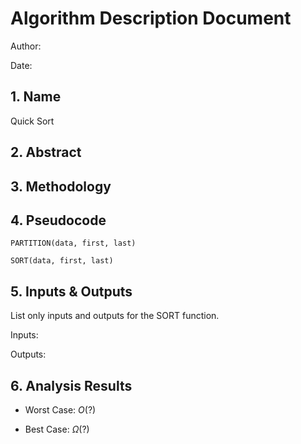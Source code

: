 # Algorithm Description Document

Author: 

Date: 

## 1. Name

Quick Sort

## 2. Abstract

## 3. Methodology

## 4. Pseudocode

```
PARTITION(data, first, last)

SORT(data, first, last)

```

## 5. Inputs & Outputs

List only inputs and outputs for the SORT function.

Inputs:

Outputs:

## 6. Analysis Results

* Worst Case: $O(?)$

* Best Case: $\Omega(?)$

